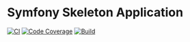 # Symfony Skeleton Application

[![CI](https://github.com/shahariaazam/symfony-skeleton/workflows/CI/badge.svg)](https://github.com/shahariaazam/symfony-skeleton/actions?query=workflow%3ACI)
[![Code Coverage](https://scrutinizer-ci.com/g/shahariaazam/symfony-skeleton/badges/coverage.png)](https://scrutinizer-ci.com/g/shahariaazam/symfony-skeleton/)
[![Build](https://scrutinizer-ci.com/g/shahariaazam/symfony-skeleton/badges/build.png)](https://scrutinizer-ci.com/g/shahariaazam/symfony-skeleton/)